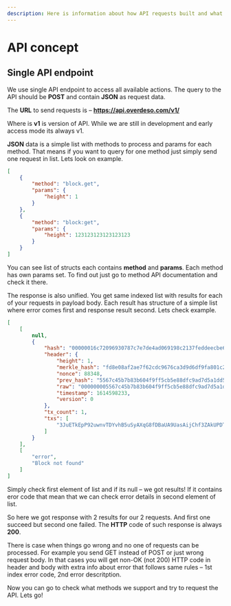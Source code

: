 ```yaml
---
description: Here is information about how API requests built and what concept do we use.
---
```


# API concept

## Single API endpoint

We use single API endpoint to access all available actions. The query to the API should be **POST** and contain **JSON** as request data.

The **URL** to send requests is – **https://api.overdeso.com/v1/**

Where is **v1** is version of API. While we are still in development and early access mode its always v1.

**JSON** data is a simple list with methods to process and params for each method. That means if you want to query for one method just simply send one request in list. Lets look on example.

```json
[
    {
        "method": "block.get",
        "params": {
            "height": 1
        }
    },
    {
        "method": "block:get",
        "params": {
            "height": 123123123123123123
        }
    }
]
```

You can see list of structs each contains **method** and **params**. Each method has own params set. To find out just go to method API documentation and check it there.

The response is also unified. You get same indexed list with results for each of your requests in payload body. Each result has structure of a simple list where error comes first and response result second. Lets check example.

```json
[
    [
        null,
        {
            "hash": "00000016c72096930787c7e7de4ad069198c2137feddeecbe6a9ec4d61cb6870",
            "header": {
                "height": 1,
                "merkle_hash": "fd8e08af2ae7f62cdc9676ca3d9d6df9fa801c2263c494503ded47b4164bb88c",
                "nonce": 88348,
                "prev_hash": "5567c45b7b83b604f9ff5cb5e88dfc9ad7d5a1dd5818dd19e6d02466f47cbd62",
                "raw": "000000005567c45b7b83b604f9ff5cb5e88dfc9ad7d5a1dd5818dd19e6d02466f47cbd62fd8e08af2ae7f62cdc9676ca3d9d6df9fa801c2263c494503ded47b4164bb88c59d03c60010000001c590100",
                "timestamp": 1614598233,
                "version": 0
            },
            "tx_count": 1,
            "txs": [
                "3JuETkEpP92uwnvTDYvhB5uSyAXqG8fDBaUA9UasAijChf3ZAkUPDT"
            ]
        }
    ],
    [
        "error",
        "Block not found"
    ]
]
```

Simply check first element of list and if its null – we got results! If it contains eror code that mean that we can check error details in second element of list.&#x20;

So here we got response with 2 results for our 2 requests. And first one succeed but second one failed. The **HTTP** code of such response is always **200**.

There is case when things go wrong and no one of requests can be processed. For example you send GET instead of POST or just wrong request body. In that cases you will get non-OK (not 200) HTTP code in header and body with extra info about error that follows same rules – 1st index error code, 2nd error descritption.

Now you can go to check what methods we support and try to request the API. Lets go!
